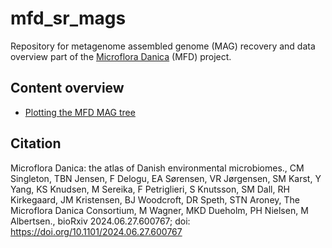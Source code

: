 # mfd_sr_mags
Repository for metagenome assembled genome (MAG) recovery and data overview part of the [Microflora Danica](https://github.com/cmc-aau/mfd_wiki/wiki) (MFD) project.

## Content overview
*  [Plotting the MFD MAG tree](scripts/script.R)

## Citation
Microflora Danica: the atlas of Danish environmental microbiomes., CM Singleton, TBN Jensen, F Delogu, EA Sørensen, VR Jørgensen, SM Karst, Y Yang, KS Knudsen, M Sereika, F Petriglieri, S Knutsson, SM Dall, RH Kirkegaard, JM Kristensen, BJ Woodcroft, DR Speth, STN Aroney, The Microflora Danica Consortium, M Wagner, MKD Dueholm, PH Nielsen, M Albertsen., bioRxiv 2024.06.27.600767; doi: https://doi.org/10.1101/2024.06.27.600767
